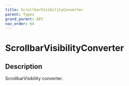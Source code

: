 ```yaml
---
title: ScrollbarVisibilityConverter
parent: Types
grand_parent: API
nav_order: 64
---
```

# ScrollbarVisibilityConverter
## Description
ScrollbarVisibility converter.
